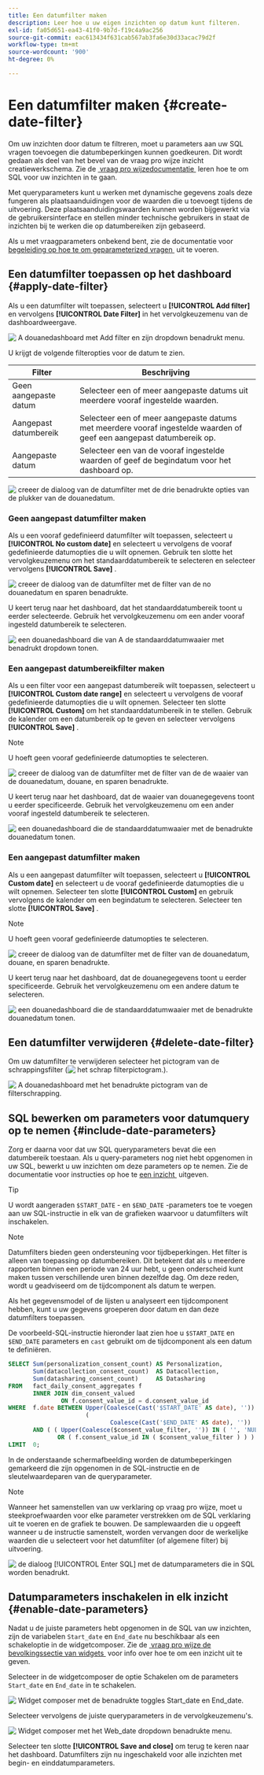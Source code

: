 ```yaml
---
title: Een datumfilter maken
description: Leer hoe u uw eigen inzichten op datum kunt filteren.
exl-id: fa05d651-ea43-41f0-9b7d-f19c4a9ac256
source-git-commit: eac613434f631cab567ab3fa6e30d33acac79d2f
workflow-type: tm+mt
source-wordcount: '900'
ht-degree: 0%

---
```


# Een datumfilter maken {#create-date-filter}

Om uw inzichten door datum te filtreren, moet u parameters aan uw SQL vragen toevoegen die datumbeperkingen kunnen goedkeuren. Dit wordt gedaan als deel van het bevel van de vraag pro wijze inzicht creatiewerkschema. Zie de [&#x200B; vraag pro wijzedocumentatie &#x200B;](../overview.md#query-pro-mode) leren hoe te om SQL voor uw inzichten in te gaan.

Met queryparameters kunt u werken met dynamische gegevens zoals deze fungeren als plaatsaanduidingen voor de waarden die u toevoegt tijdens de uitvoering. Deze plaatsaanduidingswaarden kunnen worden bijgewerkt via de gebruikersinterface en stellen minder technische gebruikers in staat de inzichten bij te werken die op datumbereiken zijn gebaseerd.

Als u met vraagparameters onbekend bent, zie de documentatie voor [&#x200B; begeleiding op hoe te om geparameterized vragen &#x200B;](../../../query-service/ui/parameterized-queries.md) uit te voeren.

## Een datumfilter toepassen op het dashboard {#apply-date-filter}

Als u een datumfilter wilt toepassen, selecteert u **[!UICONTROL Add filter]** en vervolgens **[!UICONTROL Date Filter]** in het vervolgkeuzemenu van de dashboardweergave.

![&#x200B; A douanedashboard met Add filter en zijn dropdown benadrukt menu.](../../images/sql-insights-query-pro-mode/add-filter.png)

U krijgt de volgende filteropties voor de datum te zien.

| Filter | Beschrijving |
| --- | --- |
| Geen aangepaste datum | Selecteer een of meer aangepaste datums uit meerdere vooraf ingestelde waarden. |
| Aangepast datumbereik | Selecteer een of meer aangepaste datums met meerdere vooraf ingestelde waarden of geef een aangepast datumbereik op. |
| Aangepaste datum | Selecteer een van de vooraf ingestelde waarden of geef de begindatum voor het dashboard op. |

![&#x200B; creeer de dialoog van de datumfilter met de drie benadrukte opties van de plukker van de douanedatum.](../../images/sql-insights-query-pro-mode/create-date-filter.png)

### Geen aangepast datumfilter maken

Als u een vooraf gedefinieerd datumfilter wilt toepassen, selecteert u **[!UICONTROL No custom date]** en selecteert u vervolgens de vooraf gedefinieerde datumopties die u wilt opnemen. Gebruik ten slotte het vervolgkeuzemenu om het standaarddatumbereik te selecteren en selecteer vervolgens **[!UICONTROL Save]** .

![&#x200B; creeer de dialoog van de datumfilter met de filter van de no douanedatum en sparen benadrukte.](../../images/sql-insights-query-pro-mode/no-custom-date-filter.png)

U keert terug naar het dashboard, dat het standaarddatumbereik toont u eerder selecteerde. Gebruik het vervolgkeuzemenu om een ander vooraf ingesteld datumbereik te selecteren.

![&#x200B; een douanedashboard die van A de standaarddatumwaaier met benadrukt dropdown tonen.](../../images/sql-insights-query-pro-mode/no-custom-date-filter-results.png)

### Een aangepast datumbereikfilter maken

Als u een filter voor een aangepast datumbereik wilt toepassen, selecteert u **[!UICONTROL Custom date range]** en selecteert u vervolgens de vooraf gedefinieerde datumopties die u wilt opnemen. Selecteer ten slotte **[!UICONTROL Custom]** om het standaarddatumbereik in te stellen. Gebruik de kalender om een datumbereik op te geven en selecteer vervolgens **[!UICONTROL Save]** .

>[!NOTE]
>
>U hoeft geen vooraf gedefinieerde datumopties te selecteren.

![&#x200B; creeer de dialoog van de datumfilter met de filter van de de waaier van de douanedatum, douane, en sparen benadrukte.](../../images/sql-insights-query-pro-mode/custom-date-range-filter.png)

U keert terug naar het dashboard, dat de waaier van douanegegevens toont u eerder specificeerde. Gebruik het vervolgkeuzemenu om een ander vooraf ingesteld datumbereik te selecteren.

![&#x200B; een douanedashboard die de standaarddatumwaaier met de benadrukte douanedatum tonen.](../../images/sql-insights-query-pro-mode/custom-date-range-filter-results.png)

### Een aangepast datumfilter maken

Als u een aangepast datumfilter wilt toepassen, selecteert u **[!UICONTROL Custom date]** en selecteert u de vooraf gedefinieerde datumopties die u wilt opnemen. Selecteer ten slotte **[!UICONTROL Custom]** en gebruik vervolgens de kalender om een begindatum te selecteren. Selecteer ten slotte **[!UICONTROL Save]** .

>[!NOTE]
>
>U hoeft geen vooraf gedefinieerde datumopties te selecteren.

![&#x200B; creeer de dialoog van de datumfilter met de filter van de douanedatum, douane, en sparen benadrukte.](../../images/sql-insights-query-pro-mode/custom-date-filter.png)

U keert terug naar het dashboard, dat de douanegegevens toont u eerder specificeerde. Gebruik het vervolgkeuzemenu om een andere datum te selecteren.

![&#x200B; een douanedashboard die de standaarddatumwaaier met de benadrukte douanedatum tonen.](../../images/sql-insights-query-pro-mode/custom-date-filter-results.png)

## Een datumfilter verwijderen {#delete-date-filter}

Om uw datumfilter te verwijderen selecteer het pictogram van de schrappingsfilter (![&#x200B; het schrap filterpictogram.](/help/images/icons/filter-delete.png)).

![&#x200B; A douanedashboard met het benadrukte pictogram van de filterschrapping.](../../images/sql-insights-query-pro-mode/delete-date-filter.png)

## SQL bewerken om parameters voor datumquery op te nemen {#include-date-parameters}

Zorg er daarna voor dat uw SQL queryparameters bevat die een datumbereik toestaan. Als u query-parameters nog niet hebt opgenomen in uw SQL, bewerkt u uw inzichten om deze parameters op te nemen. Zie de documentatie voor instructies op hoe te [&#x200B; een inzicht &#x200B;](../overview.md#edit) uitgeven.

>[!TIP]
>
>U wordt aangeraden `$START_DATE` - en `$END_DATE` -parameters toe te voegen aan uw SQL-instructie in elk van de grafieken waarvoor u datumfilters wilt inschakelen.

>[!NOTE]
>
>Datumfilters bieden geen ondersteuning voor tijdbeperkingen. Het filter is alleen van toepassing op datumbereiken. Dit betekent dat als u meerdere rapporten binnen een periode van 24 uur hebt, u geen onderscheid kunt maken tussen verschillende uren binnen dezelfde dag. Om deze reden, wordt u geadviseerd om de tijdcomponent als datum te werpen.

Als het gegevensmodel of de lijsten u analyseert een tijdcomponent hebben, kunt u uw gegevens groeperen door datum en dan deze datumfilters toepassen.

De voorbeeld-SQL-instructie hieronder laat zien hoe u `$START_DATE` en `$END_DATE` parameters en `cast` gebruikt om de tijdcomponent als een datum te definiëren.

```sql
SELECT Sum(personalization_consent_count) AS Personalization,
       Sum(datacollection_consent_count)  AS Datacollection,
       Sum(datasharing_consent_count)     AS Datasharing
FROM   fact_daily_consent_aggregates f
       INNER JOIN dim_consent_valued
               ON f.consent_value_id = d.consent_value_id
WHERE  f.date BETWEEN Upper(Coalesce(Cast('$START_DATE' AS date), '')) AND Upper
                      (
                             Coalesce(Cast('$END_DATE' AS date), ''))
       AND ( ( Upper(Coalesce($consent_value_filter, '')) IN ( '', 'NULL' ) )
              OR ( f.consent_value_id IN ( $consent_value_filter ) ) )
LIMIT  0; 
```

In de onderstaande schermafbeelding worden de datumbeperkingen gemarkeerd die zijn opgenomen in de SQL-instructie en de sleutelwaardeparen van de queryparameter.

>[!NOTE]
>
>Wanneer het samenstellen van uw verklaring op vraag pro wijze, moet u steekproefwaarden voor elke parameter verstrekken om de SQL verklaring uit te voeren en de grafiek te bouwen. De samplewaarden die u opgeeft wanneer u de instructie samenstelt, worden vervangen door de werkelijke waarden die u selecteert voor het datumfilter (of algemene filter) bij uitvoering.

![&#x200B; de dialoog [!UICONTROL Enter SQL] met de datumparameters die in SQL worden benadrukt.](../../images/sql-insights-query-pro-mode/sql-date-parameters.png)

## Datumparameters inschakelen in elk inzicht {#enable-date-parameters}

Nadat u de juiste parameters hebt opgenomen in de SQL van uw inzichten, zijn de variabelen `Start_date` en `End_date` nu beschikbaar als een schakeloptie in de widgetcomposer. Zie de [&#x200B; vraag pro wijze de bevolkingssectie van widgets &#x200B;](../overview.md#populate-widget) voor info over hoe te om een inzicht uit te geven.

Selecteer in de widgetcomposer de optie Schakelen om de parameters `Start_date` en `End_date` in te schakelen.

![&#x200B; Widget composer met de benadrukte toggles Start_date en End_date.](../../images/sql-insights-query-pro-mode/widget-composer-date-filter-toggles.png)

Selecteer vervolgens de juiste queryparameters in de vervolgkeuzemenu&#39;s.

![&#x200B; Widget composer met het Web_date dropdown benadrukte menu.](../../images/sql-insights-query-pro-mode/widget-composer-date-filter-dropdown.png)

Selecteer ten slotte **[!UICONTROL Save and close]** om terug te keren naar het dashboard. Datumfilters zijn nu ingeschakeld voor alle inzichten met begin- en einddatumparameters.
